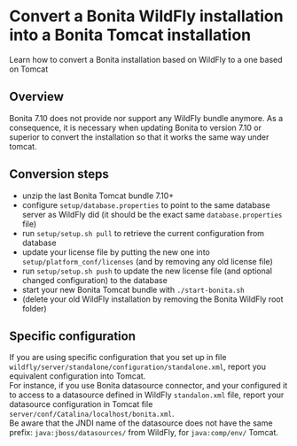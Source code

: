 # Convert a Bonita WildFly installation into a Bonita Tomcat installation

Learn how to convert a Bonita installation based on WildFly to a one based on Tomcat

## Overview

Bonita 7.10 does not provide nor support any WildFly bundle anymore. As a consequence, it is necessary when updating
Bonita to version 7.10 or superior to convert the installation so that it works the same way under tomcat.

## Conversion steps
* unzip the last Bonita Tomcat bundle 7.10+
* configure `setup/database.properties` to point to the same database server as WildFly did (it should be the exact same `database.properties` file)
* run `setup/setup.sh pull` to retrieve the current configuration from database
* update your license file by putting the new one into `setup/platform_conf/licenses` (and by removing any old license file)
* run `setup/setup.sh push` to update the new license file (and optional changed configuration) to the database
* start your new Bonita Tomcat bundle with `./start-bonita.sh`
* (delete your old WildFly installation by removing the Bonita WildFly root folder)

## Specific configuration
If you are using specific configuration that you set up in file `wildfly/server/standalone/configuration/standalone.xml`,
report you equivalent configuration into Tomcat.  
For instance, if you use Bonita datasource connector, and your configured it to access to a datasource defined in WildFly
`standalon.xml` file, report your datasource configuration in Tomcat file `server/conf/Catalina/localhost/bonita.xml`.  
Be aware that the JNDI name of the datasource does not have the same prefix: `java:jboss/datasources/` from WildFly,
for `java:comp/env/` Tomcat.